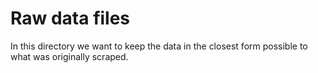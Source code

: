 # Raw data files

In this directory we want to keep the data in the closest form possible to what was originally scraped.
